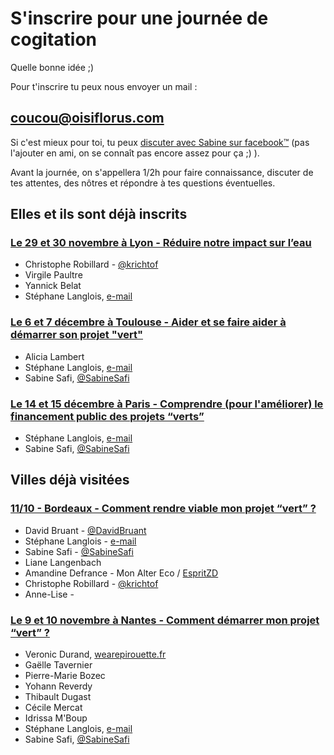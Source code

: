 # S'inscrire pour une journée de cogitation

Quelle bonne idée ;)

Pour t'inscrire tu peux nous envoyer un mail :
## [coucou@oisiflorus.com](mailto:coucou@oisiflorus.com)

Si c'est mieux pour toi, tu peux [discuter avec Sabine sur facebook™](https://www.facebook.com/sabine.safi) (pas l'ajouter en ami, on se connaît pas encore assez pour ça ;) ).

Avant la journée, on s'appellera 1/2h pour faire connaissance, discuter de tes attentes, des nôtres et répondre à tes questions éventuelles.

## Elles et ils sont déjà inscrits

### [Le 29 et 30 novembre à Lyon - Réduire notre impact sur l’eau](http://www.oisiflorus.com/journees-cogitation/lyon/presentation.html)
* Christophe Robillard - [@krichtof](https://twitter.com/krichtof) 
* Virgile Paultre
* Yannick Belat
* Stéphane Langlois, [e-mail](mailto:%73t%65%70h%61n%65&#46;&#108;a&#110;glo&#105;&#115;&#64;s%63&#111;&#112;%79l%65f%74%2e%66&#114;)

### [Le 6 et 7 décembre à Toulouse - Aider et se faire aider à démarrer son projet "vert"](http://www.oisiflorus.com/journees-cogitation/toulouse/presentation.html)
* Alicia Lambert
* Stéphane Langlois, [e-mail](mailto:%73t%65%70h%61n%65&#46;&#108;a&#110;glo&#105;&#115;&#64;s%63&#111;&#112;%79l%65f%74%2e%66&#114;)
* Sabine Safi, [@SabineSafi](https://twitter.com/sabineSafi)

### [Le 14 et 15 décembre à Paris - Comprendre (pour l'améliorer) le financement public des projets “verts”](http://www.oisiflorus.com/journees-cogitation/paris/presentation.html)
* Stéphane Langlois, [e-mail](mailto:%73t%65%70h%61n%65&#46;&#108;a&#110;glo&#105;&#115;&#64;s%63&#111;&#112;%79l%65f%74%2e%66&#114;)
* Sabine Safi, [@SabineSafi](https://twitter.com/sabineSafi)

## Villes déjà visitées

### [11/10 - Bordeaux - Comment rendre viable mon projet “vert” ?](http://www.oisiflorus.com/journees-cogitation/bordeaux/presentation.html)

* David Bruant - [@DavidBruant](https://twitter.com/DavidBruant)
* Stéphane Langlois - [e-mail](mailto:%73t%65%70h%61n%65&#46;&#108;a&#110;glo&#105;&#115;&#64;s%63&#111;&#112;%79l%65f%74%2e%66&#114;)
* Sabine Safi - [@SabineSafi](https://twitter.com/SabineSafi)
* Liane Langenbach
* Amandine Defrance - Mon Alter Eco / [EspritZD](http://www.espritzerodechet.fr/)
* Christophe Robillard - [@krichtof](https://twitter.com/krichtof) 
* Anne-Lise - 

### [Le 9 et 10 novembre à Nantes - Comment démarrer mon projet “vert” ?](http://www.oisiflorus.com/journees-cogitation/nantes/presentation.html)
* Veronic Durand, [wearepirouette.fr](https://wearepirouette.fr/)
* Gaëlle Tavernier
* Pierre-Marie Bozec
* Yohann Reverdy
* Thibault Dugast
* Cécile Mercat
* Idrissa M'Boup
* Stéphane Langlois, [e-mail](mailto:%73t%65%70h%61n%65&#46;&#108;a&#110;glo&#105;&#115;&#64;s%63&#111;&#112;%79l%65f%74%2e%66&#114;)
* Sabine Safi, [@SabineSafi](https://twitter.com/sabineSafi)

